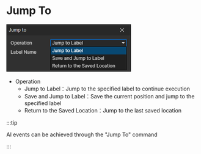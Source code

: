 # Jump To

![](img/jumpTo-1.png)

- Operation
  - Jump to Label：Jump to the specified label to continue execution
  - Save and Jump to Label：Save the current position and jump to the specified label
  - Return to the Saved Location：Jump to the last saved location

:::tip

AI events can be achieved through the "Jump To" command

:::